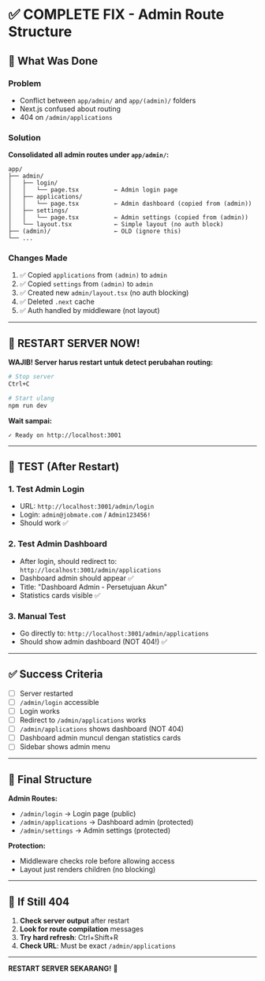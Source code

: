# ✅ COMPLETE FIX - Admin Route Structure

## 🎯 What Was Done

### Problem
- Conflict between `app/admin/` and `app/(admin)/` folders
- Next.js confused about routing
- 404 on `/admin/applications`

### Solution
**Consolidated all admin routes under `app/admin/`:**

```
app/
├── admin/
│   ├── login/
│   │   └── page.tsx          ← Admin login page
│   ├── applications/
│   │   └── page.tsx          ← Admin dashboard (copied from (admin))
│   ├── settings/
│   │   └── page.tsx          ← Admin settings (copied from (admin))
│   └── layout.tsx            ← Simple layout (no auth block)
├── (admin)/                  ← OLD (ignore this)
└── ...
```

### Changes Made
1. ✅ Copied `applications` from `(admin)` to `admin`
2. ✅ Copied `settings` from `(admin)` to `admin`
3. ✅ Created new `admin/layout.tsx` (no auth blocking)
4. ✅ Deleted `.next` cache
5. ✅ Auth handled by middleware (not layout)

---

## 🔄 RESTART SERVER NOW!

**WAJIB! Server harus restart untuk detect perubahan routing:**

```bash
# Stop server
Ctrl+C

# Start ulang
npm run dev
```

**Wait sampai:**
```
✓ Ready on http://localhost:3001
```

---

## 🧪 TEST (After Restart)

### 1. Test Admin Login
- URL: `http://localhost:3001/admin/login`
- Login: `admin@jobmate.com` / `Admin123456!`
- Should work ✅

### 2. Test Admin Dashboard
- After login, should redirect to: `http://localhost:3001/admin/applications`
- Dashboard admin should appear ✅
- Title: "Dashboard Admin - Persetujuan Akun"
- Statistics cards visible ✅

### 3. Manual Test
- Go directly to: `http://localhost:3001/admin/applications`
- Should show admin dashboard (NOT 404!) ✅

---

## ✅ Success Criteria

- [ ] Server restarted
- [ ] `/admin/login` accessible
- [ ] Login works
- [ ] Redirect to `/admin/applications` works
- [ ] `/admin/applications` shows dashboard (NOT 404)
- [ ] Dashboard admin muncul dengan statistics cards
- [ ] Sidebar shows admin menu

---

## 🎯 Final Structure

**Admin Routes:**
- `/admin/login` → Login page (public)
- `/admin/applications` → Dashboard admin (protected)
- `/admin/settings` → Admin settings (protected)

**Protection:**
- Middleware checks role before allowing access
- Layout just renders children (no blocking)

---

## 🐛 If Still 404

1. **Check server output** after restart
2. **Look for route compilation** messages
3. **Try hard refresh**: Ctrl+Shift+R
4. **Check URL**: Must be exact `/admin/applications`

---

**RESTART SERVER SEKARANG!** 🚀
